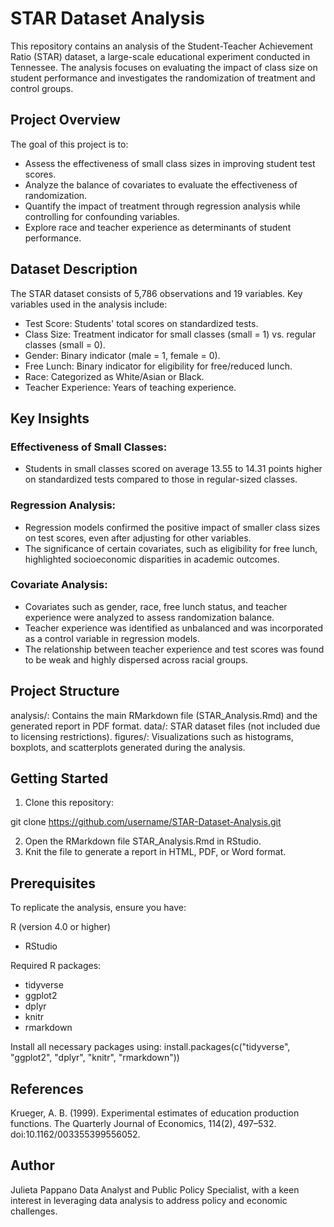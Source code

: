 # STAR Dataset Analysis
This repository contains an analysis of the Student-Teacher Achievement Ratio (STAR) dataset, a large-scale educational experiment conducted in Tennessee. The analysis focuses on evaluating the impact of class size on student performance and investigates the randomization of treatment and control groups.

## Project Overview
The goal of this project is to:

* Assess the effectiveness of small class sizes in improving student test scores.
* Analyze the balance of covariates to evaluate the effectiveness of randomization.
* Quantify the impact of treatment through regression analysis while controlling for confounding variables.
* Explore race and teacher experience as determinants of student performance.

## Dataset Description
The STAR dataset consists of 5,786 observations and 19 variables. Key variables used in the analysis include:

* Test Score: Students' total scores on standardized tests.
* Class Size: Treatment indicator for small classes (small = 1) vs. regular classes (small = 0).
* Gender: Binary indicator (male = 1, female = 0).
* Free Lunch: Binary indicator for eligibility for free/reduced lunch.
* Race: Categorized as White/Asian or Black.
* Teacher Experience: Years of teaching experience.

## Key Insights
### Effectiveness of Small Classes:
* Students in small classes scored on average 13.55 to 14.31 points higher on standardized tests compared to those in regular-sized classes.

### Regression Analysis:
* Regression models confirmed the positive impact of smaller class sizes on test scores, even after adjusting for other variables.
* The significance of certain covariates, such as eligibility for free lunch, highlighted socioeconomic disparities in academic outcomes.

### Covariate Analysis:
* Covariates such as gender, race, free lunch status, and teacher experience were analyzed to assess randomization balance.
* Teacher experience was identified as unbalanced and was incorporated as a control variable in regression models.
* The relationship between teacher experience and test scores was found to be weak and highly dispersed across racial groups.

## Project Structure
analysis/: Contains the main RMarkdown file (STAR_Analysis.Rmd) and the generated report in PDF format.
data/: STAR dataset files (not included due to licensing restrictions).
figures/: Visualizations such as histograms, boxplots, and scatterplots generated during the analysis.

## Getting Started
1. Clone this repository:

git clone https://github.com/username/STAR-Dataset-Analysis.git

2. Open the RMarkdown file STAR_Analysis.Rmd in RStudio.
3. Knit the file to generate a report in HTML, PDF, or Word format.

## Prerequisites
To replicate the analysis, ensure you have:

R (version 4.0 or higher)
* RStudio

Required R packages:
* tidyverse
* ggplot2
* dplyr
* knitr
* rmarkdown

Install all necessary packages using:
install.packages(c("tidyverse", "ggplot2", "dplyr", "knitr", "rmarkdown"))

## References
Krueger, A. B. (1999). Experimental estimates of education production functions. The Quarterly Journal of Economics, 114(2), 497–532. doi:10.1162/003355399556052.

## Author
Julieta Pappano
Data Analyst and Public Policy Specialist, with a keen interest in leveraging data analysis to address policy and economic challenges.
